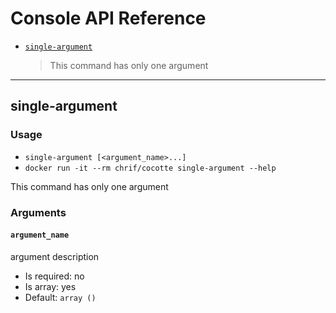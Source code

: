 Console API Reference
=====================

* [`single-argument`](#single-argument)
  > This command has only one argument

---

single-argument
-----------------

### Usage

* `single-argument [<argument_name>...]`
* `docker run -it --rm chrif/cocotte single-argument --help`

This command has only one argument

### Arguments

#### `argument_name`

argument description

* Is required: no
* Is array: yes
* Default: `array ()`